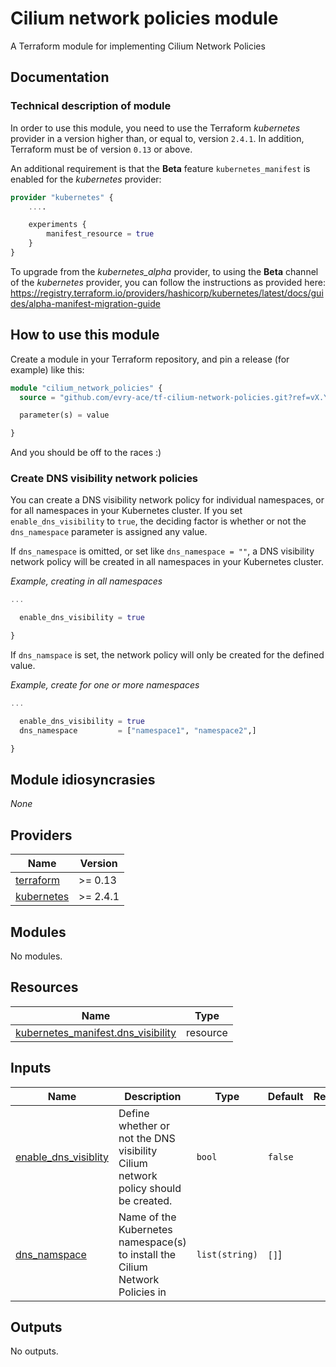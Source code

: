 # Cilium network policies module

A Terraform module for implementing Cilium Network Policies

## Documentation

### Technical description of module

In order to use this module, you need to use the Terraform *kubernetes* provider in a version higher than, or equal to, version `2.4.1`. In addition, Terraform must be of version `0.13` or above.

An additional requirement is that the **Beta** feature `kubernetes_manifest` is enabled for the *kubernetes* provider:

```terraform
provider "kubernetes" {
    ....

    experiments {
        manifest_resource = true
    }
}
```

To upgrade from the *kubernetes_alpha* provider, to using the **Beta** channel of the *kubernetes* provider, you can follow the instructions as provided here:
https://registry.terraform.io/providers/hashicorp/kubernetes/latest/docs/guides/alpha-manifest-migration-guide

## How to use this module

Create a module in your Terraform repository, and pin a release (for example) like this:

```terraform
module "cilium_network_policies" {
  source = "github.com/evry-ace/tf-cilium-network-policies.git?ref=vX.Y.Z"

  parameter(s) = value

}
```

And you should be off to the races :)

### Create DNS visibility network policies

You can create a DNS visibility network policy for individual namespaces, or for all namespaces in your Kubernetes cluster. If you set `enable_dns_visibility` to `true`, the deciding factor is whether or not the `dns_namespace` parameter is assigned any value.

If `dns_namespace` is omitted, or set like `dns_namespace = ""`, a DNS visibility network policy will be created in all namespaces in your Kubernetes cluster.

*Example, creating in all namespaces*

```terraform
...

  enable_dns_visibility = true

}
```

If `dns_namspace` is set, the network policy will only be created for the defined value.

*Example, create for one or more namespaces*

```terraform
...

  enable_dns_visibility = true
  dns_namespace         = ["namespace1", "namespace2",]

}
```

## Module idiosyncrasies

*None*

## Providers

| Name | Version |
|------|---------|
| <a name="provider_terraform"></a> [terraform](#provider\_terraform) | >= 0.13 |
| <a name="provider_kubernetes"></a> [kubernetes](#provider\_kubernetes) | >= 2.4.1 |

## Modules

No modules.

## Resources

| Name | Type |
|------|------|
| [kubernetes_manifest.dns_visibility](https://registry.terraform.io/providers/hashicorp/kubernetes/latest/docs/resources/manifest) | resource |

## Inputs

| Name | Description | Type | Default | Required |
|------|-------------|------|---------|:--------:|
| <a name="input_enable_dns_visibility"></a> [enable\_dns\_visiblity](#input\_enable\_dns\_visibility) | Define whether or not the DNS visibility Cilium network policy should be created. | `bool` | `false` | no |
| <a name="input_dns_namespace"></a> [dns\_namspace](#input\_dns\_namspace) | Name of the Kubernetes namespace(s) to install the Cilium Network Policies in | `list(string)` | `[]`] | yes |

## Outputs

No outputs.
